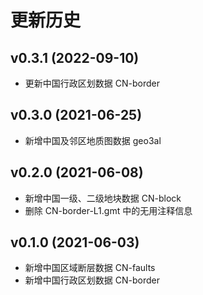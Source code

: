 # 更新历史

## v0.3.1 (2022-09-10)

- 更新中国行政区划数据 CN-border

## v0.3.0 (2021-06-25)

- 新增中国及邻区地质图数据 geo3al

## v0.2.0 (2021-06-08)

- 新增中国一级、二级地块数据 CN-block
- 删除 CN-border-L1.gmt 中的无用注释信息

## v0.1.0 (2021-06-03)

- 新增中国区域断层数据 CN-faults
- 新增中国行政区划数据 CN-border
